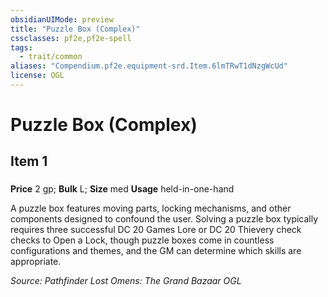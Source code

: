 ```yaml
---
obsidianUIMode: preview
title: "Puzzle Box (Complex)"
cssclasses: pf2e,pf2e-spell
tags:
  - trait/common
aliases: "Compendium.pf2e.equipment-srd.Item.6lmTRwT1dNzgWcUd"
license: OGL
---
```

# Puzzle Box (Complex)
## Item 1
### 


**Price** 2 gp; 
**Bulk** L; **Size** med
**Usage** held-in-one-hand

A puzzle box features moving parts, locking mechanisms, and other components designed to confound the user. Solving a puzzle box typically requires three successful DC 20 Games Lore or DC 20 Thievery check checks to Open a Lock, though puzzle boxes come in countless configurations and themes, and the GM can determine which skills are appropriate.

*Source: Pathfinder Lost Omens: The Grand Bazaar*
*OGL*